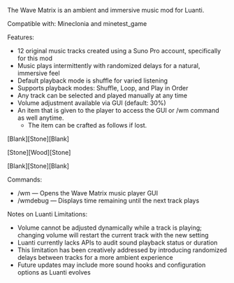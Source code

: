 The Wave Matrix is an ambient and immersive music mod for Luanti.

Compatible with: Mineclonia and minetest_game

Features:
- 12 original music tracks created using a Suno Pro account, specifically for this mod  
- Music plays intermittently with randomized delays for a natural, immersive feel  
- Default playback mode is shuffle for varied listening  
- Supports playback modes: Shuffle, Loop, and Play in Order  
- Any track can be selected and played manually at any time  
- Volume adjustment available via GUI (default: 30%)
- An item that is given to the player to access the GUI or /wm command as well anytime.
    - The item can be crafted as follows if lost.

 [Blank][Stone][Blank]
 
 [Stone][Wood][Stone]
 
 [Blank][Stone][Blank]

Commands:
- /wm — Opens the Wave Matrix music player GUI  
- /wmdebug — Displays time remaining until the next track plays

Notes on Luanti Limitations:
- Volume cannot be adjusted dynamically while a track is playing; changing volume will restart the current track with the new setting  
- Luanti currently lacks APIs to audit sound playback status or duration  
- This limitation has been creatively addressed by introducing randomized delays between tracks for a more ambient experience  
- Future updates may include more sound hooks and configuration options as Luanti evolves

